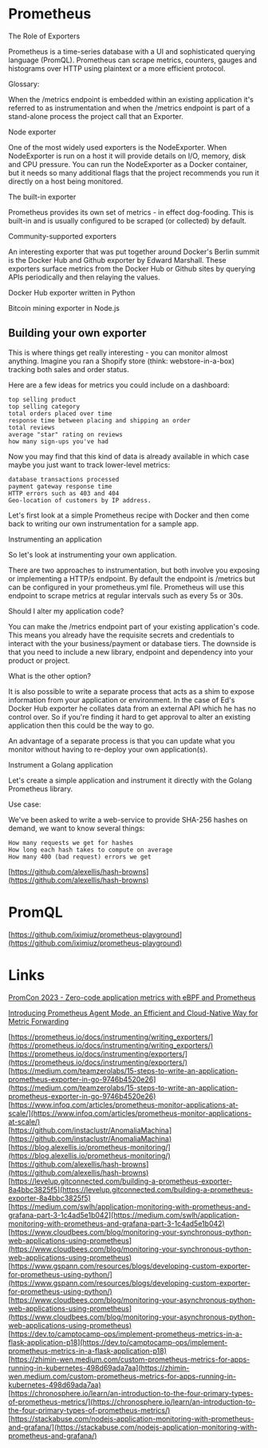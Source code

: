 # Prometheus  

     

The Role of Exporters

Prometheus is a time-series database with a UI and sophisticated querying language (PromQL). Prometheus can scrape metrics, counters, gauges and histograms over HTTP using plaintext or a more efficient protocol.

Glossary:

When the /metrics endpoint is embedded within an existing application it's referred to as instrumentation and when the /metrics endpoint is part of a stand-alone process the project call that an Exporter.


Node exporter

One of the most widely used exporters is the NodeExporter. When NodeExporter is run on a host it will provide details on I/O, memory, disk and CPU pressure. You can run the NodeExporter as a Docker container, but it needs so many additional flags that the project recommends you run it directly on a host being monitored.

The built-in exporter

Prometheus provides its own set of metrics - in effect dog-fooding. This is built-in and is usually configured to be scraped (or collected) by default.

Community-supported exporters

An interesting exporter that was put together around Docker's Berlin summit is the Docker Hub and Github exporter by Edward Marshall. These exporters surface metrics from the Docker Hub or Github sites by querying APIs periodically and then relaying the values.


Docker Hub exporter written in Python

Bitcoin mining exporter in Node.js

## Building your own exporter

This is where things get really interesting - you can monitor almost anything. Imagine you ran a Shopify store (think: webstore-in-a-box) tracking both sales and order status.

Here are a few ideas for metrics you could include on a dashboard:

    top selling product
    top selling category
    total orders placed over time
    response time between placing and shipping an order
    total reviews
    average "star" rating on reviews
    how many sign-ups you've had

Now you may find that this kind of data is already available in which case maybe you just want to track lower-level metrics:

    database transactions processed
    payment gateway response time
    HTTP errors such as 403 and 404
    Geo-location of customers by IP address.

Let's first look at a simple Prometheus recipe with Docker and then come back to writing our own instrumentation for a sample app.


Instrumenting an application

So let's look at instrumenting your own application.

There are two approaches to instrumentation, but both involve you exposing or implementing a HTTP/s endpoint. By default the endpoint is /metrics but can be configured in your prometheus.yml file. Prometheus will use this endpoint to scrape metrics at regular intervals such as every 5s or 30s.

Should I alter my application code?

You can make the /metrics endpoint part of your existing application's code. This means you already have the requisite secrets and credentials to interact with the your business/payment or database tiers. The downside is that you need to include a new library, endpoint and dependency into your product or project.

What is the other option?

It is also possible to write a separate process that acts as a shim to expose information from your application or environment. In the case of Ed's Docker Hub exporter he collates data from an external API which he has no control over. So if you're finding it hard to get approval to alter an existing application then this could be the way to go.

An advantage of a separate process is that you can update what you monitor without having to re-deploy your own application(s).







Instrument a Golang application

Let's create a simple application and instrument it directly with the Golang Prometheus library.

Use case:

We've been asked to write a web-service to provide SHA-256 hashes on demand, we want to know several things:

    How many requests we get for hashes
    How long each hash takes to compute on average
    How many 400 (bad request) errors we get


[https://github.com/alexellis/hash-browns](https://github.com/alexellis/hash-browns)  






# PromQL  

[https://github.com/iximiuz/prometheus-playground](https://github.com/iximiuz/prometheus-playground)  








# Links  



[PromCon 2023 - Zero-code application metrics with eBPF and Prometheus](https://youtu.be/AIDZ_owcd0o?si=2ySvMfMSSA5hFqJL)  



[Introducing Prometheus Agent Mode, an Efficient and Cloud-Native Way for Metric Forwarding](https://prometheus.io/blog/2021/11/16/agent/)  



[https://prometheus.io/docs/instrumenting/writing_exporters/](https://prometheus.io/docs/instrumenting/writing_exporters/)  
[https://prometheus.io/docs/instrumenting/exporters/](https://prometheus.io/docs/instrumenting/exporters/)  
[https://medium.com/teamzerolabs/15-steps-to-write-an-application-prometheus-exporter-in-go-9746b4520e26](https://medium.com/teamzerolabs/15-steps-to-write-an-application-prometheus-exporter-in-go-9746b4520e26)  
[https://www.infoq.com/articles/prometheus-monitor-applications-at-scale/](https://www.infoq.com/articles/prometheus-monitor-applications-at-scale/)  
[https://github.com/instaclustr/AnomaliaMachina](https://github.com/instaclustr/AnomaliaMachina)  
[https://blog.alexellis.io/prometheus-monitoring/](https://blog.alexellis.io/prometheus-monitoring/)  
[https://github.com/alexellis/hash-browns](https://github.com/alexellis/hash-browns)  
[https://levelup.gitconnected.com/building-a-prometheus-exporter-8a4bbc3825f5](https://levelup.gitconnected.com/building-a-prometheus-exporter-8a4bbc3825f5)  
[https://medium.com/swlh/application-monitoring-with-prometheus-and-grafana-part-3-1c4ad5e1b042](https://medium.com/swlh/application-monitoring-with-prometheus-and-grafana-part-3-1c4ad5e1b042)  
[https://www.cloudbees.com/blog/monitoring-your-synchronous-python-web-applications-using-prometheus](https://www.cloudbees.com/blog/monitoring-your-synchronous-python-web-applications-using-prometheus)  
[https://www.gspann.com/resources/blogs/developing-custom-exporter-for-prometheus-using-python/](https://www.gspann.com/resources/blogs/developing-custom-exporter-for-prometheus-using-python/)  
[https://www.cloudbees.com/blog/monitoring-your-asynchronous-python-web-applications-using-prometheus](https://www.cloudbees.com/blog/monitoring-your-asynchronous-python-web-applications-using-prometheus)  
[https://dev.to/camptocamp-ops/implement-prometheus-metrics-in-a-flask-application-p18](https://dev.to/camptocamp-ops/implement-prometheus-metrics-in-a-flask-application-p18)  
[https://zhimin-wen.medium.com/custom-prometheus-metrics-for-apps-running-in-kubernetes-498d69ada7aa](https://zhimin-wen.medium.com/custom-prometheus-metrics-for-apps-running-in-kubernetes-498d69ada7aa)  
[https://chronosphere.io/learn/an-introduction-to-the-four-primary-types-of-prometheus-metrics/](https://chronosphere.io/learn/an-introduction-to-the-four-primary-types-of-prometheus-metrics/)  
[https://stackabuse.com/nodejs-application-monitoring-with-prometheus-and-grafana/](https://stackabuse.com/nodejs-application-monitoring-with-prometheus-and-grafana/)  


